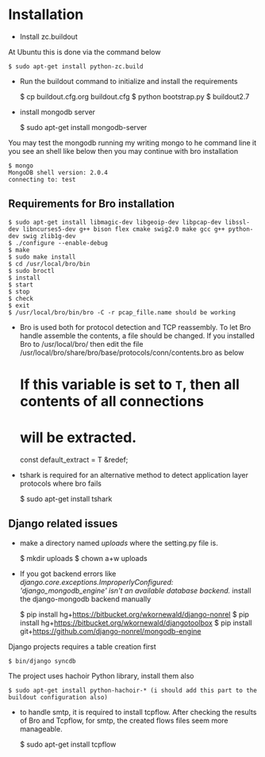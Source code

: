 Installation
============

* Install zc.buildout


At Ubuntu this is done via the command below

	$ sudo apt-get install python-zc.build

* Run the buildout command to initialize and install the requirements

	$ cp buildout.cfg.org buildout.cfg
	$ python bootstrap.py
	$ buildout2.7

* install mongodb server

	$ sudo apt-get install mongodb-server

You may test the mongodb running my writing mongo to he command line
it you see an shell like below then you may continue with bro installation

	$ mongo
	MongoDB shell version: 2.0.4
	connecting to: test

Requirements for Bro installation
---------------------------------

	$ sudo apt-get install libmagic-dev libgeoip-dev libpcap-dev libssl-dev libncurses5-dev g++ bison flex cmake swig2.0 make gcc g++ python-dev swig zlib1g-dev
	$ ./configure --enable-debug
	$ make
	$ sudo make install
	$ cd /usr/local/bro/bin
	$ sudo broctl
	$ install
	$ start
	$ stop
	$ check
	$ exit
	$ /usr/local/bro/bin/bro -C -r pcap_fille.name should be working


* Bro is used both for protocol detection and TCP reassembly. To let Bro handle assemble the contents, a file should be changed. If you installed Bro to /usr/local/bro/ then edit the file /usr/local/bro/share/bro/base/protocols/conn/contents.bro as below

	# If this variable is set to ``T``, then all contents of all connections
	# will be  extracted.
	const default_extract = T &redef;

* tshark is required for an alternative method to detect application layer protocols where bro fails

	$ sudo apt-get install tshark

Django related issues
---------------------

* make a directory named *uploads* where the setting.py file is. 

	$ mkdir uploads
	$ chown a+w uploads

* If you got backend errors like *django.core.exceptions.ImproperlyConfigured: 'django_mongodb_engine' isn't an available database backend.*
install the django-mongodb backend manually

	$ pip install hg+https://bitbucket.org/wkornewald/django-nonrel
	$ pip install hg+https://bitbucket.org/wkornewald/djangotoolbox
	$ pip install git+https://github.com/django-nonrel/mongodb-engine

Django projects requires a table creation first

	$ bin/django syncdb

The project uses hachoir Python library, install them also

	$ sudo apt-get install python-hachoir-* (i should add this part to the buildout configuration also)

* to handle smtp, it is required to install tcpflow. After checking the results of Bro and Tcpflow, for smtp, the created flows files seem more manageable.

	$ sudo apt-get install tcpflow
